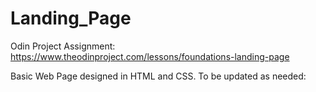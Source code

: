 # Landing_Page

Odin Project Assignment: https://www.theodinproject.com/lessons/foundations-landing-page

Basic Web Page designed in HTML and CSS.
To be updated as needed:
